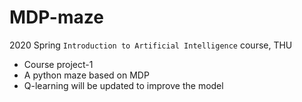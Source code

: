 # MDP-maze
2020 Spring `Introduction to Artificial Intelligence` course, THU

* Course project-1
* A python maze based on MDP
* Q-learning will be updated to improve the model
